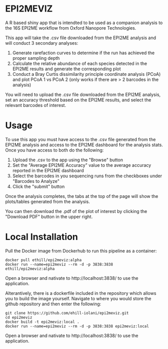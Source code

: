 # EPI2MEVIZ

A R based shiny app that is intendted to be used as a companion analysis to the 16S EPI2ME workflow from Oxford Nanopore Technologies.

This app will take the .csv file downloaded from the EPI2ME analysis and will conduct 3 secondary analyses:
1) Generate rarefaction curves to determine if the run has achieved the proper sampling depth
2) Calculate the relative abundance of each species detected in the EPI2ME results and generate the corresponding plot
3) Conduct a Bray Curtis dissimilarity principle coordinate analysis (PCoA) and plot PCoA 1 vs PCoA 2 (only works if there are > 2 barcodes in the analysis)

You will need to upload the .csv file downloaded from the EPI2ME analysis, set an accuracy threshold based on the EPI2ME results, and select the relevant barcodes of interest.

# Usage

To use this app you must have access to the .csv file generated from the EPI2ME analysis and access to the EPI2ME dashboard for the analysis stats.
Once you have access to both do the following:
1) Upload the .csv to the app using the "Browse" button
2) Set the "Average EPI2ME Accuracy" value to the average accuracy reported in the EPI2ME dashboard
3) Select the barcodes in you sequencing runs from the checkboxes under "Barcodes to Analyze"
4) Click the "submit" button

Once the analysis completes, the tabs at the top of the page will show the plots/tables generated from the analysis.

You can then download the .pdf of the plot of interest by clicking the "Download PDF" button in the upper right.

# Local Installation

Pull the Docker image from Dockerhub to run this pipeline as a container:
```
docker pull ethill/epi2meviz:alpha
docker run --name=epi2meviz --rm -d -p 3838:3838 ethill/epi2meviz:alpha
```

Open a browser and nativate to http://localhost:3838/ to use the application.

Alterantively, there is a dockerfile included in the repository which allows you to build the image yourself.
Navigate to where you would store the github repository and then enter the following:
```
git clone https://github.com/ehill-iolani/epi2meviz.git
cd epi2meviz
docker build -t epi2meviz:local .
docker run --name=epi2meviz --rm -d -p 3838:3838 epi2meviz:local
```

Open a browser and nativate to http://localhost:3838/ to use the application.
